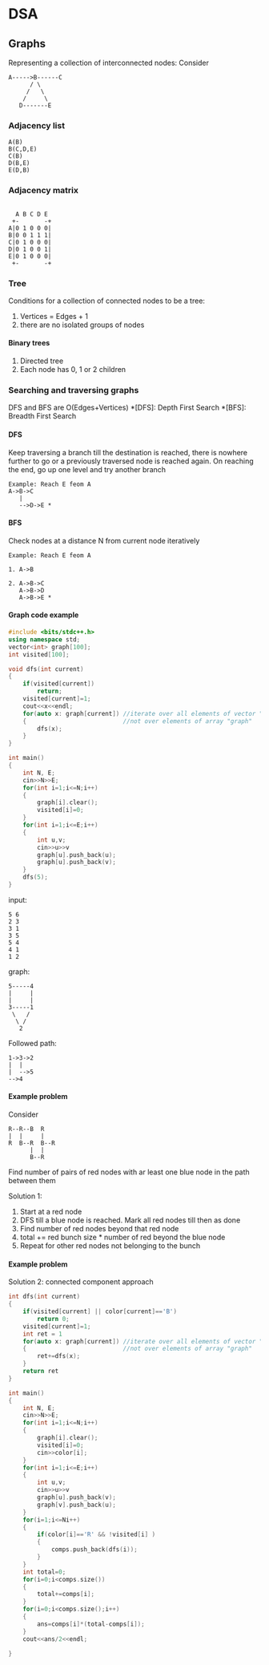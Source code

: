 # DSA
## Graphs
Representing a collection of interconnected nodes:
Consider
```
A----->B------C
      / \
     /   \
    /     \
   D-------E
```
### Adjacency list
```
A(B)
B(C,D,E)
C(B)
D(B,E)
E(D,B)
```
### Adjacency matrix
```
 
  A B C D E
 +-       -+
A|0 1 0 0 0|
B|0 0 1 1 1|
C|0 1 0 0 0|
D|0 1 0 0 1|
E|0 1 0 0 0|
 +-       -+
```

### Tree
Conditions for a collection of connected nodes to be a tree:
1. Vertices = Edges + 1
2. there are no isolated groups of nodes

#### Binary trees ####
1. Directed tree
2. Each node has 0, 1 or 2 children

### Searching and traversing graphs
DFS and BFS are O(Edges+Vertices)
*[DFS]: Depth First Search
*[BFS]: Breadth First Search
#### DFS ####
Keep traversing a branch till the destination is reached, there is nowhere further to go or a previously traversed node is reached again. On reaching the end, go up one level and try another branch
```
Example: Reach E feom A
A->B->C
   |
   -->D->E *
```
#### BFS ####
Check nodes at a distance N from current node iteratively
```
Example: Reach E feom A

1. A->B

2. A->B->C
   A->B->D
   A->B->E *
```

#### Graph code example ####

```c++
#include <bits/stdc++.h>
using namespace std;
vector<int> graph[100];
int visited[100];

void dfs(int current)
{
	if(visited[current])
		return;
	visited[current]=1;
	cout<<x<<endl;
	for(auto x: graph[current]) //iterate over all elements of vector "graph[current]"
	{							//not over elements of array "graph"
		dfs(x);
	}
}

int main()
{
	int N, E;
	cin>>N>>E;
	for(int i=1;i<=N;i++)
	{
		graph[i].clear();
		visited[i]=0;
	}
	for(int i=1;i<=E;i++)
	{
		int u,v;
		cin>>u>>v
		graph[u].push_back(u);
		graph[u].push_back(v);
	}
	dfs(5);
}

```
input:
```
5 6
2 3
3 1
3 5
5 4
4 1
1 2
```
graph:
```
5-----4
|     |
|     |
3-----1
 \   /
  \ /
   2
```
Followed path:
```
1->3->2
|  |
|  -->5
-->4
```

#### Example problem ####
Consider
```
R--R--B  R
|  |     |
R  B--R  B--R
      |  |
      B--R
```
Find number of pairs of red nodes with ar least one blue node in the path between them

Solution 1:
1. Start at a red node
2. DFS till a blue node is reached. Mark all red nodes till then as done
3. Find number of red nodes beyond that red node
4. total += red bunch size * number of red beyond the blue node
5. Repeat for other red nodes not belonging to the bunch

#### Example problem ####
Solution 2: connected component approach
```c++
int dfs(int current)
{
	if(visited[current] || color[current]=='B')
		return 0;
	visited[current]=1;
	int ret = 1
	for(auto x: graph[current]) //iterate over all elements of vector "graph[current]"
	{							//not over elements of array "graph"
		ret+=dfs(x);
	}
	return ret
}

int main()
{
	int N, E;
	cin>>N>>E;
	for(int i=1;i<=N;i++)
	{
		graph[i].clear();
		visited[i]=0;
		cin>>color[i];
	}
	for(int i=1;i<=E;i++)
	{
		int u,v;
		cin>>u>>v
		graph[u].push_back(v);
		graph[v].push_back(u);
	}
	for(i=1;i<=Ni++)
	{
		if(color[i]=='R' && !visited[i] )
		{
			comps.push_back(dfs(i));
		}
	}
	int total=0;
	for(i=0;i<comps.size())
	{
		total+=comps[i];
	}
	for(i=0;i<comps.size();i++)
	{
		ans=comps[i]*(total-comps[i]);
	}
	cout<<ans/2<<endl;

}
```
